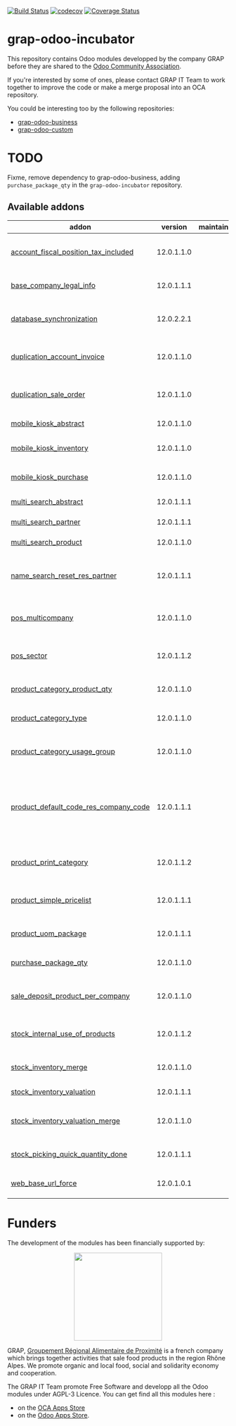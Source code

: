 [![Build Status](https://www.travis-ci.com/grap/grap-odoo-incubator.svg?branch=12.0)](https://www.travis-ci.com/grap/grap-odoo-incubator)
[![codecov](https://codecov.io/gh/grap/grap-odoo-incubator/branch/12.0/graph/badge.svg)](https://codecov.io/gh/grap/grap-odoo-incubator)
[![Coverage Status](https://coveralls.io/repos/github/grap/grap-odoo-incubator/badge.svg?branch=12.0)](https://coveralls.io/github/grap/grap-odoo-incubator?branch=12.0)


# grap-odoo-incubator

This repository contains Odoo modules developped by the company GRAP before
they are shared to the
[Odoo Community Association](https://odoo-community.org/).

If you're interested by some of ones, please contact GRAP IT Team to work
together to improve the code or make a merge proposal into an OCA repository.

You could be interesting too by the following repositories:

* [grap-odoo-business](https://github.com/grap/grap-odoo-business)
* [grap-odoo-custom](https://github.com/grap/grap-odoo-custom)

# TODO

Fixme, remove dependency to grap-odoo-business, adding ``purchase_package_qty`` in the ``grap-odoo-incubator`` repository.

[//]: # (addons)

Available addons
----------------
addon | version | maintainers | summary
--- | --- | --- | ---
[account_fiscal_position_tax_included](account_fiscal_position_tax_included/) | 12.0.1.1.0 |  | Allow to map from tax excluded to tax included
[base_company_legal_info](base_company_legal_info/) | 12.0.1.1.1 |  | Adds Legal informations on company model
[database_synchronization](database_synchronization/) | 12.0.2.2.1 |  | Synchronize many Odoo Databases (datas, ...)
[duplication_account_invoice](duplication_account_invoice/) | 12.0.1.1.0 |  | Duplication Tools for Invoices with a given frequency
[duplication_sale_order](duplication_sale_order/) | 12.0.1.1.0 |  | Duplication Tools for Sale Orders with a given frequency
[mobile_kiosk_abstract](mobile_kiosk_abstract/) | 12.0.1.1.0 |  | Mobile Kiosk Absract Module
[mobile_kiosk_inventory](mobile_kiosk_inventory/) | 12.0.1.1.0 |  | Mobile interface to make inventories
[mobile_kiosk_purchase](mobile_kiosk_purchase/) | 12.0.1.1.0 |  | Mobile interface to make purchases
[multi_search_abstract](multi_search_abstract/) | 12.0.1.1.1 |  | Multi Search - Abstract
[multi_search_partner](multi_search_partner/) | 12.0.1.1.1 |  | Multi Search - Partners
[multi_search_product](multi_search_product/) | 12.0.1.1.0 |  | Multi Search - Products
[name_search_reset_res_partner](name_search_reset_res_partner/) | 12.0.1.1.1 |  | Reset _name_search function for res.partner model
[pos_multicompany](pos_multicompany/) | 12.0.1.1.0 |  | Point of Sale Settings in Multi company context
[pos_sector](pos_sector/) | 12.0.1.1.2 |  | Set Sectors to the products and display in given PoS Sessions
[product_category_product_qty](product_category_product_qty/) | 12.0.1.1.0 |  | Product Category - Product Quantity
[product_category_type](product_category_type/) | 12.0.1.1.0 |  | Restore type field on product.category
[product_category_usage_group](product_category_usage_group/) | 12.0.1.1.0 |  | Restrict Usage of Product Categories to a given Group
[product_default_code_res_company_code](product_default_code_res_company_code/) | 12.0.1.1.1 |  | Generate product default code based on sequence defined by company, prefixed by company code
[product_print_category](product_print_category/) | 12.0.1.1.2 |  | Automate products print, when data has changed
[product_simple_pricelist](product_simple_pricelist/) | 12.0.1.1.1 |  | Provides Wizard to manage easily Pricelist By Products
[product_uom_package](product_uom_package/) | 12.0.1.1.1 |  | Product - Package UoM and Quantity
[purchase_package_qty](purchase_package_qty/) | 12.0.1.1.0 |  | Purchase - Package Quantity
[sale_deposit_product_per_company](sale_deposit_product_per_company/) | 12.0.1.1.0 |  | Handle one deposit product (down payment) per company
[stock_internal_use_of_products](stock_internal_use_of_products/) | 12.0.1.1.2 |  | Declare the use of products for specific uses (eg: gifts,...)
[stock_inventory_merge](stock_inventory_merge/) | 12.0.1.1.0 |  | Allow to merge multiples partial inventories
[stock_inventory_valuation](stock_inventory_valuation/) | 12.0.1.1.1 |  | Stock Inventory - Valuation
[stock_inventory_valuation_merge](stock_inventory_valuation_merge/) | 12.0.1.1.0 |  | Stock Inventory - Valuation - Merge - Glue Module
[stock_picking_quick_quantity_done](stock_picking_quick_quantity_done/) | 12.0.1.1.1 |  | Stock Picking Quick Quantity Done
[web_base_url_force](web_base_url_force/) | 12.0.1.0.1 |  | Force the value of the setting 'web.base.url'

[//]: # (end addons)

# Funders

The development of the modules has been financially supported by:

<p align="center">
   <img src="http://www.grap.coop/wp-content/uploads/2016/11/GRAP.png" width="200"/>
</p>

GRAP, [Groupement Régional Alimentaire de Proximité](http://www.grap.coop) is a
french company which brings together activities that sale food products in the
region Rhône Alpes. We promote organic and local food, social and solidarity
economy and cooperation.

The GRAP IT Team promote Free Software and developp all the Odoo modules under
AGPL-3 Licence. You can get find all this modules here :
* on the [OCA Apps Store](https://odoo-community.org/shop?&search=GRAP)
* on the [Odoo Apps Store](https://www.odoo.com/apps/modules/browse?author=GRAP).
